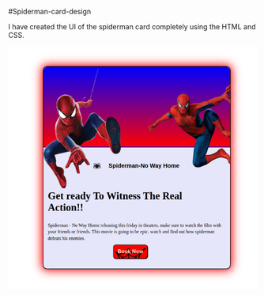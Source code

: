 #Spiderman-card-design

I have created the UI of the spiderman card completely using the HTML and CSS.

![image alt](https://github.com/ajaychoudhary654329/card-design1/blob/8fc983afb90a0082c8ae59449165faf5e8a3b068/Spiderman_card.jpeg)
